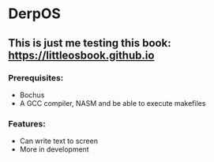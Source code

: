 # DerpOS
## This is just me testing this book: https://littleosbook.github.io

### Prerequisites:
- Bochus
- A GCC compiler, NASM and be able to execute makefiles

### Features:
- Can write text to screen
- More in development